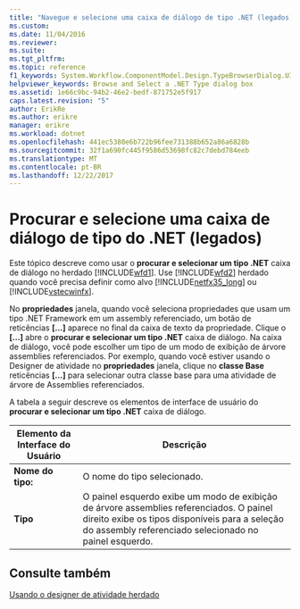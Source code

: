 ```yaml
---
title: "Navegue e selecione uma caixa de diálogo de tipo .NET (legados) | Microsoft Docs"
ms.custom: 
ms.date: 11/04/2016
ms.reviewer: 
ms.suite: 
ms.tgt_pltfrm: 
ms.topic: reference
f1_keywords: System.Workflow.ComponentModel.Design.TypeBrowserDialog.UI
helpviewer_keywords: Browse and Select a .NET Type dialog box
ms.assetid: 1e66c9bc-94b2-46e2-bedf-871752e5f917
caps.latest.revision: "5"
author: ErikRe
ms.author: erikre
manager: erikre
ms.workload: dotnet
ms.openlocfilehash: 441ec5380e6b722b96fee731388b652a86a6828b
ms.sourcegitcommit: 32f1a690fc445f9586d53698fc82c7debd784eeb
ms.translationtype: MT
ms.contentlocale: pt-BR
ms.lasthandoff: 12/22/2017
---
```

# <a name="browse-and-select-a-net-type-dialog-box-legacy"></a>Procurar e selecione uma caixa de diálogo de tipo do .NET (legados)
Este tópico descreve como usar o **procurar e selecionar um tipo .NET** caixa de diálogo no herdado [!INCLUDE[wfd1](../workflow-designer/includes/wfd1_md.md)]. Use [!INCLUDE[wfd2](../workflow-designer/includes/wfd2_md.md)] herdado quando você precisa definir como alvo [!INCLUDE[netfx35_long](../workflow-designer/includes/netfx35_long_md.md)] ou [!INCLUDE[vstecwinfx](../workflow-designer/includes/vstecwinfx_md.md)].  
  
 No **propriedades** janela, quando você seleciona propriedades que usam um tipo .NET Framework em um assembly referenciado, um botão de reticências **[...]**  aparece no final da caixa de texto da propriedade. Clique o **[...]**  abre o **procurar e selecionar um tipo .NET** caixa de diálogo. Na caixa de diálogo, você pode escolher um tipo de um modo de exibição de árvore assemblies referenciados. Por exemplo, quando você estiver usando o Designer de atividade no **propriedades** janela, clique no **classe Base** reticências **[...]**  para selecionar outra classe base para uma atividade de árvore de Assemblies referenciados.  
  
 A tabela a seguir descreve os elementos de interface de usuário do **procurar e selecionar um tipo .NET** caixa de diálogo.  
  
|Elemento da Interface do Usuário|Descrição|  
|----------------|-----------------|  
|**Nome do tipo:**|O nome do tipo selecionado.|  
|**Tipo**|O painel esquerdo exibe um modo de exibição de árvore assemblies referenciados. O painel direito exibe os tipos disponíveis para a seleção do assembly referenciado selecionado no painel esquerdo.|  
  
## <a name="see-also"></a>Consulte também  
 [Usando o designer de atividade herdado](../workflow-designer/using-the-legacy-activity-designer.md)
